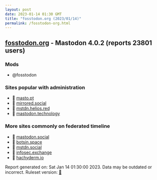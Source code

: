 ```yaml
---
layout: post
date: 2023-01-14 01:30 GMT
title: "fosstodon.org (2023/01/14)"
permalink: /fosstodon-org.html
---
```


## [fosstodon.org](https://fosstodon.org) - Mastodon 4.0.2 (reports 23801 users)

### Mods
 * @fosstodon

### Sites popular with administration

* 🐘 [masto.pt](/masto-pt.html)
* 🐘 [mirrored.social](/mirrored-social.html)
* 🐘 [mstdn.helios.red](/mstdn-helios-red.html)
* 🐘 [mastodon.technology](/mastodon-technology.html)

### More sites commonly on federated timeline

* 🐘 [mastodon.social](/mastodon-social.html)
* 🐘 [botsin.space](/botsin-space.html)
* 🐘 [mstdn.social](/mstdn-social.html)
* 🐘 [infosec.exchange](/infosec-exchange.html)
* 🐘 [hachyderm.io](/hachyderm-io.html)

Report generated on: Sat Jan 14 01:30:00 2023. Data may be outdated or incorrect.
Ruleset version: [🧁](/version-cupcake)
